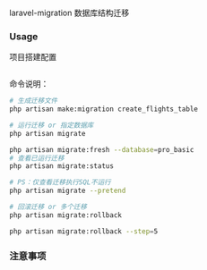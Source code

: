 
### 
laravel-migration 数据库结构迁移

### Usage

项目搭建配置
```bash

```

命令说明：

```bash
# 生成迁移文件
php artisan make:migration create_flights_table

# 运行迁移 or 指定数据库
php artisan migrate

php artisan migrate:fresh --database=pro_basic
# 查看已运行迁移
php artisan migrate:status

# PS：仅查看迁移执行SQL不运行
php artisan migrate --pretend

# 回滚迁移 or 多个迁移 
php artisan migrate:rollback

php artisan migrate:rollback --step=5
```

### 注意事项
